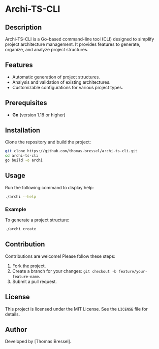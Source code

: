 # Archi-TS-CLI

## Description
Archi-TS-CLI is a Go-based command-line tool (CLI) designed to simplify project architecture management. It provides features to generate, organize, and analyze project structures.

## Features
- Automatic generation of project structures.
- Analysis and validation of existing architectures.
- Customizable configurations for various project types.

## Prerequisites
- **Go** (version 1.18 or higher)

## Installation
Clone the repository and build the project:
```bash
git clone https://github.com/thomas-bressel/archi-ts-cli.git
cd archi-ts-cli
go build -o archi
```

## Usage
Run the following command to display help:
```bash
./archi --help
```

### Example
To generate a project structure:
```bash
./archi create
```

## Contribution
Contributions are welcome! Please follow these steps:
1. Fork the project.
2. Create a branch for your changes: `git checkout -b feature/your-feature-name`.
3. Submit a pull request.

## License
This project is licensed under the MIT License. See the `LICENSE` file for details.

## Author
Developed by [Thomas Bressel].